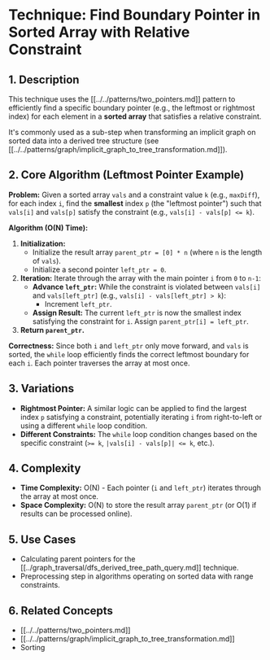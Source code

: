 # Technique: Find Boundary Pointer in Sorted Array with Relative Constraint

## 1. Description

This technique uses the [[../../patterns/two_pointers.md]] pattern to efficiently find a specific boundary pointer (e.g., the leftmost or rightmost index) for each element in a **sorted array** that satisfies a relative constraint.

It's commonly used as a sub-step when transforming an implicit graph on sorted data into a derived tree structure (see [[../../patterns/graph/implicit_graph_to_tree_transformation.md]]).

## 2. Core Algorithm (Leftmost Pointer Example)

**Problem:** Given a sorted array `vals` and a constraint value `k` (e.g., `maxDiff`), for each index `i`, find the **smallest** index `p` (the "leftmost pointer") such that `vals[i]` and `vals[p]` satisfy the constraint (e.g., `vals[i] - vals[p] <= k`).

**Algorithm (O(N) Time):**

1.  **Initialization:**
    *   Initialize the result array `parent_ptr = [0] * n` (where `n` is the length of `vals`).
    *   Initialize a second pointer `left_ptr = 0`.
2.  **Iteration:** Iterate through the array with the main pointer `i` from `0` to `n-1`:
    *   **Advance `left_ptr`:** While the constraint is violated between `vals[i]` and `vals[left_ptr]` (e.g., `vals[i] - vals[left_ptr] > k`):
        *   Increment `left_ptr`.
    *   **Assign Result:** The current `left_ptr` is now the smallest index satisfying the constraint for `i`. Assign `parent_ptr[i] = left_ptr`.
3.  **Return `parent_ptr`.**

**Correctness:** Since both `i` and `left_ptr` only move forward, and `vals` is sorted, the `while` loop efficiently finds the correct leftmost boundary for each `i`. Each pointer traverses the array at most once.

## 3. Variations

*   **Rightmost Pointer:** A similar logic can be applied to find the largest index `p` satisfying a constraint, potentially iterating `i` from right-to-left or using a different `while` loop condition.
*   **Different Constraints:** The `while` loop condition changes based on the specific constraint (`>= k`, `|vals[i] - vals[p]| <= k`, etc.).

## 4. Complexity

*   **Time Complexity:** O(N) - Each pointer (`i` and `left_ptr`) iterates through the array at most once.
*   **Space Complexity:** O(N) to store the result array `parent_ptr` (or O(1) if results can be processed online).

## 5. Use Cases

*   Calculating parent pointers for the [[../graph_traversal/dfs_derived_tree_path_query.md]] technique.
*   Preprocessing step in algorithms operating on sorted data with range constraints.

## 6. Related Concepts

*   [[../../patterns/two_pointers.md]]
*   [[../../patterns/graph/implicit_graph_to_tree_transformation.md]]
*   Sorting 